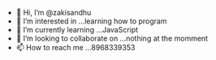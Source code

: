 - 👋 Hi, I’m @zakisandhu
- 👀 I’m interested in ...learning how to program
- 🌱 I’m currently learning ...JavaScript 
- 💞️ I’m looking to collaborate on ...nothing at the momment
- 📫 How to reach me ...8968339353

<!---
zakisandhu/zakisandhu is a ✨ special ✨ repository because its `README.md` (this file) appears on your GitHub profile.
You can click the Preview link to take a look at your changes.
--->

